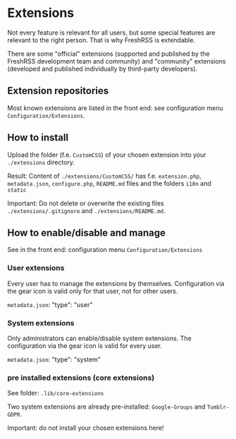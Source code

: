 # Extensions

Not every feature is relevant for all users, but some special features are relevant to the right person. That is why FreshRSS is extendable.

There are some "official" extensions (supported and published by the FreshRSS development team and community) and "community" extensions (developed and published individually by third-party developers).

## Extension repositories

Most known extensions are listed in the front end: see configuration menu `Configuration/Extensions`.

## How to install

Upload the folder (f.e. `CustomCSS`) of your chosen extension into your `./extensions` directory.

Result: Content of `./extensions/CustomCSS/` has f.e. `extension.php`, `metadata.json`, `configure.php`, `README.md` files and the folders `i18n` and `static`

Important: Do not delete or overwrite the existing files `./extensions/.gitignore` and `./extensions/README.md`.

## How to enable/disable and manage

See in the front end: configuration menu `Configuration/Extensions`

### User extensions

Every user has to manage the extensions by themselves. Configuration via the gear icon is valid only for that user, not for other users.

`metadata.json`: "type": "user"

### System extensions

Only administrators can enable/disable system extensions. The configuration via the gear icon is valid for every user.

`metadata.json`: "type": "system"

### pre installed extensions (core extensions)

See folder: `.lib/core-extensions`

Two system extensions are already pre-installed: `Google-Groups` and `Tumblr-GDPR`.

Important: do not install your chosen extensions here!
